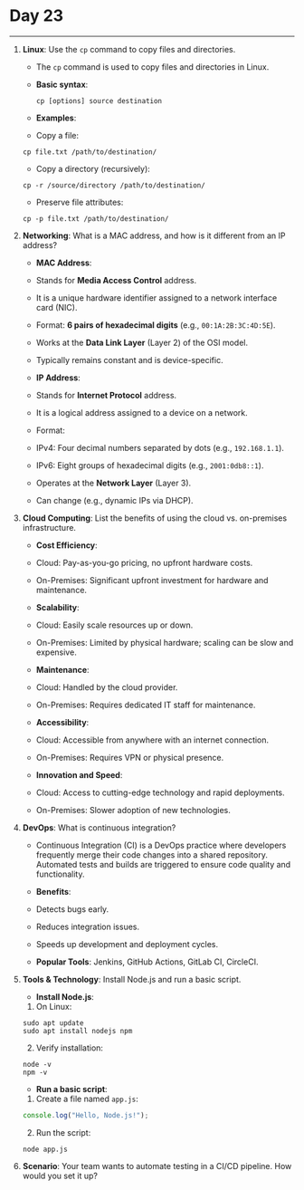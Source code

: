# Day 23

---

1. **Linux**: Use the `cp` command to copy files and directories.
   - The `cp` command is used to copy files and directories in Linux. 

   - **Basic syntax**:  
     ```
     cp [options] source destination
     ```
   - **Examples**:
    - Copy a file:  
     ```
     cp file.txt /path/to/destination/
     ```
    - Copy a directory (recursively):  
     ```
     cp -r /source/directory /path/to/destination/
     ```
    - Preserve file attributes:  
     ```
     cp -p file.txt /path/to/destination/
     ```


2. **Networking**: What is a MAC address, and how is it different from an IP address?
   - **MAC Address**:
    - Stands for **Media Access Control** address.
    - It is a unique hardware identifier assigned to a network interface card (NIC).
    - Format: **6 pairs of hexadecimal digits** (e.g., `00:1A:2B:3C:4D:5E`).
    - Works at the **Data Link Layer** (Layer 2) of the OSI model.
    - Typically remains constant and is device-specific.

   - **IP Address**:
    - Stands for **Internet Protocol** address.
    - It is a logical address assigned to a device on a network.
   - Format: 
    - IPv4: Four decimal numbers separated by dots (e.g., `192.168.1.1`).
    - IPv6: Eight groups of hexadecimal digits (e.g., `2001:0db8::1`).
    - Operates at the **Network Layer** (Layer 3).
    - Can change (e.g., dynamic IPs via DHCP).


3. **Cloud Computing**: List the benefits of using the cloud vs. on-premises infrastructure.
   - **Cost Efficiency**:
    - Cloud: Pay-as-you-go pricing, no upfront hardware costs.
    - On-Premises: Significant upfront investment for hardware and maintenance.

   - **Scalability**:
    - Cloud: Easily scale resources up or down.
    - On-Premises: Limited by physical hardware; scaling can be slow and expensive.

   - **Maintenance**:
    - Cloud: Handled by the cloud provider.
    - On-Premises: Requires dedicated IT staff for maintenance.

   - **Accessibility**:
    - Cloud: Accessible from anywhere with an internet connection.
    - On-Premises: Requires VPN or physical presence.

   - **Innovation and Speed**:
    - Cloud: Access to cutting-edge technology and rapid deployments.
    - On-Premises: Slower adoption of new technologies.


4. **DevOps**: What is continuous integration?
   - Continuous Integration (CI) is a DevOps practice where developers frequently merge their code changes into a shared repository. Automated tests and builds are triggered to ensure code quality and functionality.

   - **Benefits**:
    - Detects bugs early.
    - Reduces integration issues.
    - Speeds up development and deployment cycles.
   - **Popular Tools**: Jenkins, GitHub Actions, GitLab CI, CircleCI.


5. **Tools & Technology**: Install Node.js and run a basic script.
   - **Install Node.js**:
    1. On Linux:  
     ```
     sudo apt update
     sudo apt install nodejs npm
     ```
    2. Verify installation:  
     ```
     node -v
     npm -v
     ```

   - **Run a basic script**:
    1. Create a file named `app.js`:  
     ```javascript
     console.log("Hello, Node.js!");
     ```
    2. Run the script:  
     ```
     node app.js
     ```


6. **Scenario**: Your team wants to automate testing in a CI/CD pipeline. How would you set it up?

